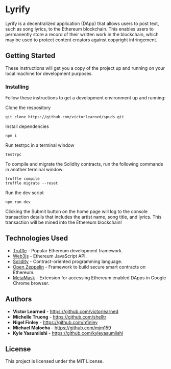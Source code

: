 # Lyrify

Lyrify is a decentralized application (DApp) that allows users to post text, such as song lyrics, to the Ethereum blockchain. This enables users to permanently store a record of their written work in the blockchain, which may be used to protect content creators against copyright infringement.

## Getting Started

These instructions will get you a copy of the project up and running on your local machine for development purposes. 

### Installing

Follow these instructions to get a development environment up and running:

Clone the respository

```
git clone https://github.com/victorlearned/spuds.git
```

Install dependencies

```
npm i
```

Run testrpc in a terminal window

```
testrpc
```

To compile and migrate the Solidity contracts, run the following commands in another terminal window:

```
truffle compile
truffle migrate --reset
```

Run the dev script

```
npm run dev
```

Clicking the Submit button on the home page will log to the console transaction details that includes the artist name, song title, and lyrics. This transaction will be mined into the Ethereum blockchain!

## Technologies Used

* [Truffle](https://github.com/trufflesuite/truffle) - Popular Ethereum development framework. 
* [Web3js](https://github.com/ethereum/web3.js/) - Ethereum JavaScript API.
* [Solidity](https://github.com/ethereum/solidity) - Contract-oriented programming language.
* [Open Zeppelin](https://github.com/OpenZeppelin/openzeppelin-solidity) - Framework to build secure smart contracts on Ethereum.
* [MetaMask](https://chrome.google.com/webstore/detail/metamask/) - Extension for accessing Ethereum enabled DApps in Google Chrome browser.

## Authors

* **Victor Learned** - https://github.com/victorlearned
* **Michelle Truong** - https://github.com/shelltr
* **Nigel Finley** - https://github.com/nfinley
* **Michael Malocha** - https://github.com/mjm159
* **Kyle Yasumiishi** - https://github.com/kyleyasumiishi

## License

This project is licensed under the MIT License.

